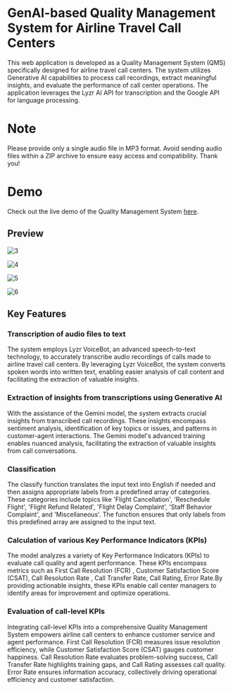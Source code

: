 
# GenAI-based Quality Management System for Airline Travel Call Centers

This web application is developed as a Quality Management System (QMS) specifically designed for airline travel call centers. The system utilizes Generative AI capabilities to process call recordings, extract meaningful insights, and evaluate the performance of call center operations. The application leverages the Lyzr AI API for transcription and the Google API for language processing.

# Note
Please provide only a single audio file in MP3 format. Avoid sending audio files within a ZIP archive to ensure easy access and compatibility. Thank you!

# Demo
Check out the live demo of the Quality Management System [here](https://qualitymanagementsystem.streamlit.app/).

## Preview
![3](https://github.com/Arunkumar132003/Web-development/assets/96881025/4c59203f-1718-484f-8649-3ccdab308d93)

![4](https://github.com/Arunkumar132003/Web-development/assets/96881025/2bd6d19e-d5a6-42c5-914b-0b20450dc262)

![5](https://github.com/Arunkumar132003/Web-development/assets/96881025/afe3a1c3-e224-4816-8a5f-037cd483c07a)

![6](https://github.com/Arunkumar132003/Gemini-Projects/assets/96881025/5046328b-8be4-4d3b-968d-1d1c89863240)


## Key Features

### Transcription of audio files to text

The system employs Lyzr VoiceBot, an advanced speech-to-text technology, to accurately transcribe audio recordings of calls made to airline travel call centers. By leveraging Lyzr VoiceBot, the system converts spoken words into written text, enabling easier analysis of call content and facilitating the extraction of valuable insights.

### Extraction of insights from transcriptions using Generative AI

With the assistance of the Gemini model, the system extracts crucial insights from transcribed call recordings. These insights encompass sentiment analysis, identification of key topics or issues, and patterns in customer-agent interactions. The Gemini model's advanced training enables nuanced analysis, facilitating the extraction of valuable insights from call conversations.

### Classification

The classify function translates the input text into English if needed and then assigns appropriate labels from a predefined array of categories. These categories include topics like 'Flight Cancellation', 'Reschedule Flight', 'Flight Refund Related', 'Flight Delay Complaint', 'Staff Behavior Complaint', and 'Miscellaneous'. The function ensures that only labels from this predefined array are assigned to the input text.

### Calculation of various Key Performance Indicators (KPIs)

The model analyzes a variety of Key Performance Indicators (KPIs) to evaluate call quality and agent performance. These KPIs encompass metrics such as First Call Resolution (FCR) , Customer Satisfaction Score (CSAT), Call Resolution Rate , Call Transfer Rate, Call Rating, Error Rate.By providing actionable insights, these KPIs enable call center managers to identify areas for improvement and optimize operations.


### Evaluation of call-level KPIs

Integrating call-level KPIs into a comprehensive Quality Management System empowers airline call centers to enhance customer service and agent performance. First Call Resolution (FCR) measures issue resolution efficiency, while Customer Satisfaction Score (CSAT) gauges customer happiness. Call Resolution Rate evaluates problem-solving success, Call Transfer Rate highlights training gaps, and Call Rating assesses call quality. Error Rate ensures information accuracy, collectively driving operational efficiency and customer satisfaction.

